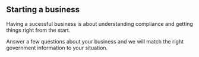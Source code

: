 ## Starting a business

Having a sucessful business is about understanding compliance and getting things right from the start.

Answer a few questions about your business and we will match the right government information to your situation.
